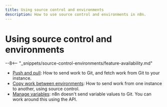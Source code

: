 ```yaml
---
title: Using source control and environments
description: How to use source control and environments in n8n.
---
```


# Using source control and environments

--8<-- "_snippets/source-control-environments/feature-availability.md"

* [Push and pull](/source-control-environments/using/push-pull/): How to send work to Git, and fetch work from Git to your instance.
* [Copy work between environments](/source-control-environments/using/copy-work/): How to send work from one instance to another, using source control.
* [Manage variables](/source-control-environments/using/manage-variables/): n8n doesn't send variable values to Git. You can work around this using the API.
